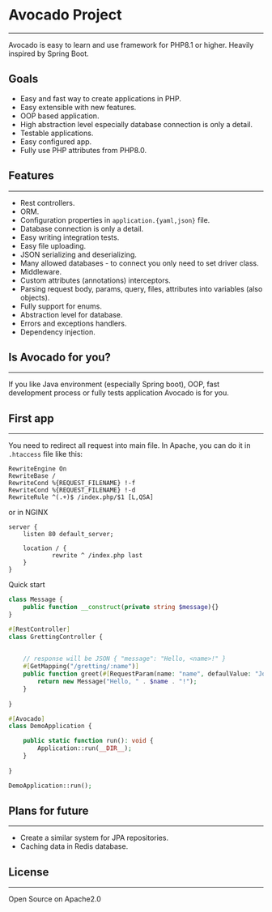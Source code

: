 # Avocado Project
<hr>
Avocado is easy to learn and use framework for PHP8.1 or higher. Heavily inspired by Spring Boot.

## Goals

- Easy and fast way to create applications in PHP.
- Easy extensible with new features.
- OOP based application.
- High abstraction level especially database connection is only a detail.
- Testable applications.
- Easy configured app.
- Fully use PHP attributes from PHP8.0.

## Features
<hr>

- Rest controllers.
- ORM.
- Configuration properties in `application.{yaml,json}` file.
- Database connection is only a detail.
- Easy writing integration tests.
- Easy file uploading.
- JSON serializing and deserializing.
- Many allowed databases - to connect you only need to set driver class.
- Middleware.
- Custom attributes (annotations) interceptors.
- Parsing request body, params, query, files, attributes into variables (also objects).
- Fully support for enums.
- Abstraction level for database.
- Errors and exceptions handlers.
- Dependency injection.

## Is Avocado for you?
<hr>

If you like Java environment (especially Spring boot), OOP, fast 
development process or fully tests application Avocado is for you.

## First app
<hr>

You need to redirect all request into main file. In Apache, you can do it
in `.htaccess` file like this:
```apacheconf
RewriteEngine On
RewriteBase /
RewriteCond %{REQUEST_FILENAME} !-f
RewriteCond %{REQUEST_FILENAME} !-d
RewriteRule ^(.+)$ /index.php/$1 [L,QSA]
```

or in NGINX
```apacheconf
server {
    listen 80 default_server;

    location / {
            rewrite ^ /index.php last
    }
}
```

Quick start
```php
class Message {
    public function __construct(private string $message){}
}

#[RestController]
class GrettingController {

    
    // response will be JSON { "message": "Hello, <name>!" }
    #[GetMapping("/gretting/:name")]
    public function greet(#[RequestParam(name: "name", defaulValue: "John")] string $name): Message {
        return new Message("Hello, " . $name . "!");
    }
    
}

#[Avocado]
class DemoApplication {

    public static function run(): void {
        Application::run(__DIR__);
    }
    
}

DemoApplication::run();
```

## Plans for future
<hr>

- Create a similar system for JPA repositories.
- Caching data in Redis database.

## License
<hr>

Open Source on Apache2.0